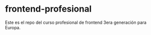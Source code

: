 frontend-profesional
====================

Este es el repo del curso profesional de frontend 3era generación para Europa.